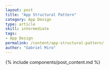 ```yaml
---
layout: post
title: "App Structural Pattern"
category: App Design
type: article
skill: intermediate
tags:
- App Design
permalink: /content/app-structural-pattern/
author: "Gabriel Miro"
---
```

{% include components/post_content.md %}
